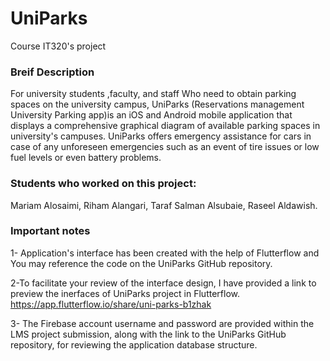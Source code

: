 # UniParks
Course IT320's project
### Breif Description
For university students ,faculty, and staff Who need to obtain parking spaces on the university campus, UniParks (Reservations management University Parking app)is an iOS and Android mobile application that displays a comprehensive graphical diagram of available parking spaces in university's campuses. UniParks offers emergency assistance for cars in case of any unforeseen emergencies such as an event of tire issues or low fuel levels or even battery problems.

### Students who worked on this project:
Mariam Alosaimi, Riham Alangari, Taraf Salman Alsubaie, Raseel Aldawish.

### Important notes
1- Application's interface has been created with the help of Flutterflow and You may reference the code on the UniParks GitHub repository.

2-To facilitate your review of the interface design, I have provided a link to preview the inerfaces of UniParks project in Flutterflow.
https://app.flutterflow.io/share/uni-parks-b1zhak

3- The Firebase account username and password are provided within the LMS project submission, along with the link to the UniParks GitHub repository, for reviewing the application database structure.
